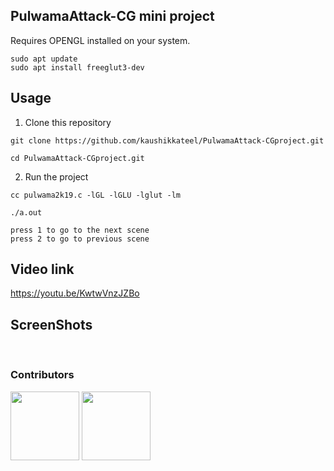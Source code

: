 ## PulwamaAttack-CG mini project

Requires OPENGL installed on your system.
```
sudo apt update
sudo apt install freeglut3-dev
```
## Usage

1. Clone this repository

```
git clone https://github.com/kaushikkateel/PulwamaAttack-CGproject.git

cd PulwamaAttack-CGproject.git
```

2. Run the project

```
cc pulwama2k19.c -lGL -lGLU -lglut -lm

./a.out

press 1 to go to the next scene 
press 2 to go to previous scene

```

## Video link
  https://youtu.be/KwtwVnzJZBo


## ScreenShots
<img src="https://raw.githubusercontent.com/kaushikkateel/PulwamaAttack2019/master/images/2.PNG" alt="">
<img src="https://raw.githubusercontent.com/kaushikkateel/PulwamaAttack2019/master/images/3.PNG" alt="">
<img src="https://raw.githubusercontent.com/kaushikkateel/PulwamaAttack2019/master/images/4.PNG" alt="">
<img src="https://raw.githubusercontent.com/kaushikkateel/PulwamaAttack2019/master/images/5.PNG" alt="">
<img src="https://raw.githubusercontent.com/kaushikkateel/PulwamaAttack2019/master/images/1.PNG" alt="">

### Contributors

<p float="left">
  <a href="https://github.com/kaushikkateel"><img src="https://avatars3.githubusercontent.com/u/49521970?s=400&v=4" width="110" height="110" /></a>
  <a href="https://github.com/dushyanthprabhu"><img src="https://avatars3.githubusercontent.com/u/52596301?s=400&v=4" width="110" height="110" /></a>
</p>



